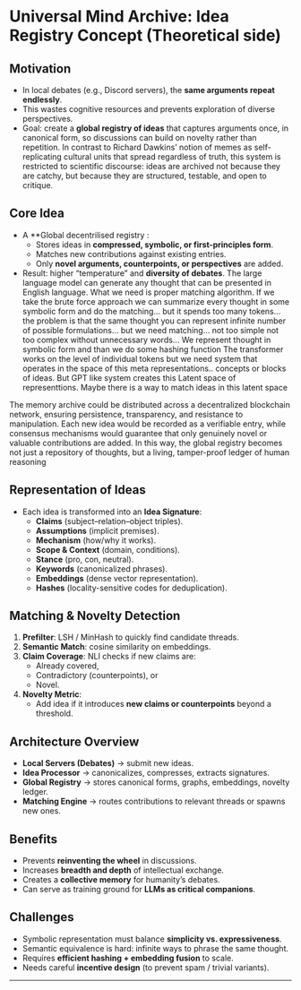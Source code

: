 #  Universal Mind Archive: Idea Registry Concept (Theoretical side)

## Motivation
- In local debates (e.g., Discord servers), the **same arguments repeat endlessly**.  
- This wastes cognitive resources and prevents exploration of diverse perspectives.  
- Goal: create a **global registry of ideas** that captures arguments once, in canonical form, so discussions can build on novelty rather than repetition.
In contrast to Richard Dawkins’ notion of memes as self-replicating cultural units that spread regardless of truth, this system is restricted to scientific discourse: ideas are archived not because they are catchy, but because they are structured, testable, and open to critique.

## Core Idea
- A **Global decentrilised registry :  
  - Stores ideas in **compressed, symbolic, or first-principles form**.  
  - Matches new contributions against existing entries.  
  - Only **novel arguments, counterpoints, or perspectives** are added.  
- Result: higher “temperature” and **diversity of debates**.
The large language model can generate any thought that can be presented in English language. What we need is proper matching algorithm.
If we take the brute force approach we can summarize every thought in some symbolic form and do the matching...
but it spends too many tokens...
the problem is that the same thought you can represent infinite number of possible formulations...
but we need matching... not too simple not too complex without unnecessary words...
We represent thought in symbolic form and than we do some hashing function
The transformer works on the level of individual tokens but we need system that operates in the space of this meta representations.. concepts or blocks of ideas.
But GPT like system creates this Latent space of representtions. Maybe there is a way to match ideas in this latent space

The memory archive could be distributed across a decentralized blockchain network, ensuring persistence, transparency, and resistance to manipulation. Each new idea would be recorded as a verifiable entry, while consensus mechanisms would guarantee that only genuinely novel or valuable contributions are added. In this way, the global registry becomes not just a repository of thoughts, but a living, tamper-proof ledger of human reasoning

## Representation of Ideas
- Each idea is transformed into an **Idea Signature**:  
  - **Claims** (subject–relation–object triples).  
  - **Assumptions** (implicit premises).  
  - **Mechanism** (how/why it works).  
  - **Scope & Context** (domain, conditions).  
  - **Stance** (pro, con, neutral).  
  - **Keywords** (canonicalized phrases).  
  - **Embeddings** (dense vector representation).  
  - **Hashes** (locality-sensitive codes for deduplication).  

## Matching & Novelty Detection
1. **Prefilter**: LSH / MinHash to quickly find candidate threads.  
2. **Semantic Match**: cosine similarity on embeddings.  
3. **Claim Coverage**: NLI checks if new claims are:  
   - Already covered,  
   - Contradictory (counterpoints), or  
   - Novel.  
4. **Novelty Metric**:  
   - Add idea if it introduces **new claims or counterpoints** beyond a threshold.  

## Architecture Overview
- **Local Servers (Debates)** → submit new ideas.  
- **Idea Processor** → canonicalizes, compresses, extracts signatures.  
- **Global Registry** → stores canonical forms, graphs, embeddings, novelty ledger.  
- **Matching Engine** → routes contributions to relevant threads or spawns new ones.  

## Benefits
- Prevents **reinventing the wheel** in discussions.  
- Increases **breadth and depth** of intellectual exchange.  
- Creates a **collective memory** for humanity’s debates.  
- Can serve as training ground for **LLMs as critical companions**.  

## Challenges
- Symbolic representation must balance **simplicity vs. expressiveness**.  
- Semantic equivalence is hard: infinite ways to phrase the same thought.  
- Requires **efficient hashing + embedding fusion** to scale.  
- Needs careful **incentive design** (to prevent spam / trivial variants).  

---
